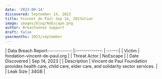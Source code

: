 ```yaml
---
date: '2023-09-14'
discovered: September 14, 2023
title: Vincent de Paul Sep 14, 2023ation
image: images/blog/NoEscape.png
author: Breachsense Support
draft: false
yearmonths: 2023/september
---
```


| Data Breach Report------------:     |:-------------:    | :-----:|
| Victim      | fondation-vincent-de-paul.org      | 
| Threat Actor      | NoEscape      | 
| Date Discovered      | Sep 14, 2023      | 
| Description      | Vincent de Paul Foundation provides health care, child care, elder care, and solidarity sector services.      | 
| Leak Size      | 34GB      | 

